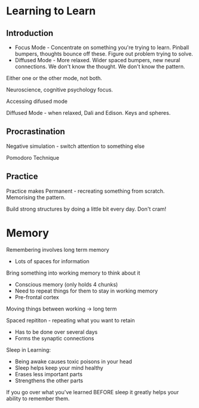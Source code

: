 # Learning to Learn

## Introduction

* Focus Mode - Concentrate on something you're trying to learn.  Pinball bumpers, thoughts bounce off these.  Figure out problem trying to solve. 
* Diffused Mode - More relaxed.  Wider spaced bumpers, new neural connections.  We don't know the thought.  We don't know the pattern.

Either one or the other mode, not both.

Neuroscience, cognitive psychology focus.

Accessing difused mode

Diffused Mode - when relaxed, Dali and Edison.  Keys and spheres.

## Procrastination

Negative simulation - switch attention to something else

Pomodoro Technique

## Practice

Practice makes Permanent - recreating something from scratch.  Memorising the pattern.

Build strong structures by doing a little bit every day.  Don't cram!

# Memory

Remembering involves long term memory
* Lots of spaces for information

Bring something into working memory to think about it
* Conscious memory (only holds 4 chunks)
* Need to repeat things for them to stay in working memory
* Pre-frontal cortex

Moving things between working -> long term

Spaced repititon - repeating what you want to retain
* Has to be done over several days
* Forms the synaptic connections

Sleep in Learning:
* Being awake causes toxic poisons in your head
* Sleep helps keep your mind healthy
* Erases less important parts
* Strengthens the other parts

If you go over what you've learned BEFORE sleep it greatly helps your ability to remember them.
